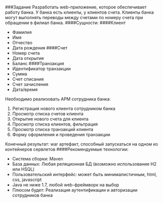 ###Задание
Разработать web-приложение, которое обеспечивает работу банка.
У банка есть клиенты, у клиентов счета. Клиенты банка могут выполнять переводы между счетами по
номеру счета при обращении в филиал банка.
####Сущности:
####Клиент
* Фамилия
* Имя
* Отчество
* Дата рождения
####Счет
* Номер счета
* Дата открытия
* Баланс
####Транзакция
* Идентификатор транзакции
* Сумма
* Счет списания
* Счет зачисления
* Дата/время

Необходимо реализовать АРМ сотрудника банка:
1. Регистрация нового клиента сотрудником банка
2. Просмотр списка счетов клиента
3. Открытие нового счета для клиента
4. Просмотр списка клиентов, фильтрация
5. Просмотр списка транзакций клиента
6. Форму оформления и проведения транзакции
   
Конечный результат: war артефакт, способный запускаться на одном из контейнеров сервлетов
   ####Рекомендуемые технологии:
   * Система сборки: Maven
   * База данных: Любая реляционная БД (возможно использование H2 или HSQL)
   * Пользовательский интерфейс: может быть минималистичным, html, сss, javascript
   * Java не ниже 1.7, любой web-фреймворк на выбор
   * Плюсом будет:
   Реализация аутентификации и авторизации сотрудников банка